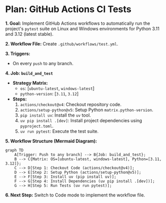 # Plan: GitHub Actions CI Tests

**1. Goal:** Implement GitHub Actions workflows to automatically run the project's `pytest` suite on Linux and Windows environments for Python 3.11 and 3.12 (latest stable).

**2. Workflow File:** Create `.github/workflows/test.yml`.

**3. Triggers:**
   *   On every `push` to any branch.

**4. Job: `build_and_test`**
   *   **Strategy Matrix:**
        *   `os`: [`ubuntu-latest`, `windows-latest`]
        *   `python-version`: [`3.11`, `3.12`]
   *   **Steps:**
        1.  `actions/checkout@v4`: Checkout repository code.
        2.  `actions/setup-python@v5`: Setup Python `matrix.python-version`.
        3.  `pip install uv`: Install the `uv` tool.
        4.  `uv pip install .[dev]`: Install project dependencies using `pyproject.toml`.
        5.  `uv run pytest`: Execute the test suite.

**5. Workflow Structure (Mermaid Diagram):**

```mermaid
graph TD
    A[Trigger: Push to any branch] --> B{Job: build_and_test};
    B --> C{Matrix: OS=[ubuntu-latest, windows-latest], Python=[3.11, 3.12]};
    C --> D[Step 1: Checkout Code (actions/checkout@v4)];
    D --> E[Step 2: Setup Python (actions/setup-python@v5)];
    E --> F[Step 3: Install uv (pip install uv)];
    F --> G[Step 4: Install Dependencies (uv pip install .[dev])];
    G --> H[Step 5: Run Tests (uv run pytest)];
```

**6. Next Step:** Switch to Code mode to implement the workflow file.